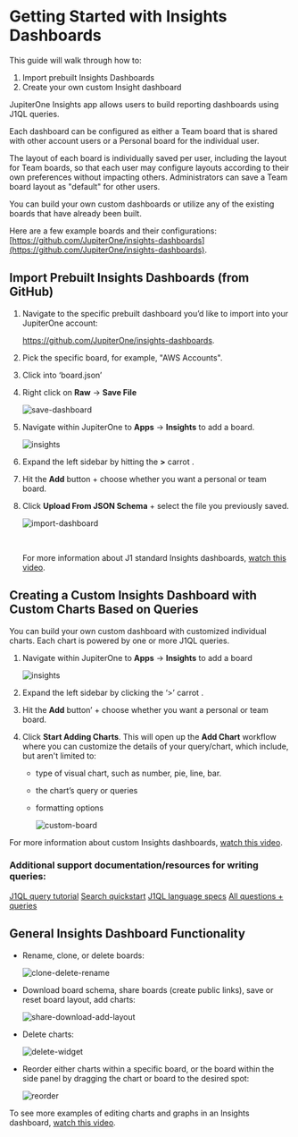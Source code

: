 # Getting Started with Insights Dashboards

This guide will walk through how to:

1. Import prebuilt Insights Dashboards
2. Create your own custom Insight dashboard

JupiterOne Insights app allows users to build reporting dashboards using J1QL queries.

Each dashboard can be configured as either a Team board that is shared with other account users or a Personal board for the individual user. 

The layout of each board is individually saved per user, including the layout for Team boards, so that each user may configure layouts according to their own preferences without impacting others. Administrators can save a Team board layout as "default" for other users.

You can build your own custom dashboards or utilize any of the existing boards that have already been built.

Here are a few example boards and their configurations: [https://github.com/JupiterOne/insights-dashboards](https://github.com/JupiterOne/insights-dashboards).

## Import Prebuilt Insights Dashboards (from GitHub)

1. Navigate to the specific prebuilt dashboard you’d like to import into your JupiterOne account:

   <https://github.com/JupiterOne/insights-dashboards>.

2. Pick the specific board, for example, "AWS Accounts".

3. Click into ‘board.json’

4. Right click on **Raw** -> **Save File**

   ![save-dashboard](../assets/save-dashboard.gif)

5. Navigate within JupiterOne to **Apps** -> **Insights** to add a board.

   ![insights](../assets/insights.png)

6. Expand the left sidebar by hitting the **>** carrot .

7. Hit the **Add** button + choose whether you want a personal or team board.

8. Click **Upload From JSON Schema** + select the file you previously saved.

   ![import-dashboard](../assets/import-dashboard.gif)

   ​

   For more information about J1 standard Insights dashboards, [watch this video](https://try.jupiterone.com/blog/video-how-to-modify-out-of-the-box-dashboards).

## Creating a Custom Insights Dashboard with Custom Charts Based on Queries

You can build your own custom dashboard with customized individual charts. Each chart is powered by one or more J1QL queries.

1. Navigate within JupiterOne to **Apps** -> **Insights** to add a board

   ![insights](../assets/insights.png)

2. Expand the left sidebar by clicking the ‘>’ carrot .

3. Hit the **Add** button’ + choose whether you want a personal or team board.

4. Click **Start Adding Charts**. This will open up the **Add Chart** workflow where you can customize the details of your query/chart, which include, but aren't limited to:

   - type of visual chart, such as number, pie, line, bar.
   - the chart’s query or queries
   - formatting options 

     ![custom-board](../assets/custom-board.gif)

For more information about custom Insights dashboards, [watch this video](https://try.jupiterone.com/blog/how-to-create-customized-dashboards).

### Additional support documentation/resources for writing queries:

[J1QL query tutorial](../jupiterOne-query-language_(J1QL)/tutorial-j1ql.md)
[Search quickstart](../getting-started_and-admin/quickstart-search.md)
[J1QL language specs](../jupiterOne-query-language_(J1QL)/jupiterOne-query-language.md)
[All questions + queries](https://ask.us.jupiterone.io/filter?tagFilter=all)

## General Insights Dashboard Functionality 

- Rename, clone, or delete boards:

  ![clone-delete-rename](../assets/clone-delete-rename.png)

- Download board schema, share boards (create public links), save or reset board layout, add charts:

  ![share-download-add-layout](../assets/share-download-add-layout.png)

- Delete charts:

  ![delete-widget](../assets/delete-widget.png)

- Reorder either charts within a specific board, or the board within the side panel by dragging the chart or board to the desired spot:

  ![reorder](../assets/reorder.gif)



To see more examples of editing charts and graphs in an Insights dashboard, [watch this video](https://try.jupiterone.com/blog/how-to-use-charts-and-graphs-widgets).

